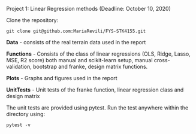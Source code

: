 Project 1: Linear Regression methods (Deadline: October 10, 2020)

Clone the repository:
```
git clone git@github.com:MariaRevili/FYS-STK4155.git 
```

**Data** - consists of the real terrain data used in the report

**Functions** - Consists of the class of linear regressions (OLS, Ridge, Lasso, MSE, R2 score) both manual and scikit-learn setup, manual cross-validation,
           bootstrap and franke, design matrix functions.
           
**Plots** - Graphs and figures used in the report

**UnitTests** - Unit tests of the franke function, linear regression class and design matrix 

The unit tests are provided using pytest. Run the test anywhere within the directory using:
```
pytest -v
```

